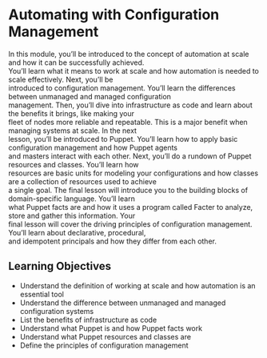 # Automating with Configuration Management

In this module, you’ll be introduced to the concept of automation at scale and how it can be successfully achieved.\
You’ll learn what it means to work at scale and how automation is needed to scale effectively. Next, you’ll be\
introduced to configuration management. You’ll learn the differences between unmanaged and managed configuration\
management. Then, you’ll dive into infrastructure as code and learn about the benefits it brings, like making your\
fleet of nodes more reliable and repeatable. This is a major benefit when managing systems at scale. In the next\
lesson, you’ll be introduced to Puppet. You’ll learn how to apply basic configuration management and how Puppet agents\
and masters interact with each other. Next, you’ll do a rundown of Puppet resources and classes. You’ll learn how\
resources are basic units for modeling your configurations and how classes are a collection of resources used to achieve\
a single goal. The final lesson will introduce you to the building blocks of domain-specific language. You’ll learn\
what Puppet facts are and how it uses a program called Facter to analyze, store and gather this information. Your\
final lesson will cover the driving principles of configuration management. You’ll learn about declarative, procedural,\
and idempotent principals and how they differ from each other.

## Learning Objectives

- Understand the definition of working at scale and how automation is an essential tool
- Understand the difference between unmanaged and managed configuration systems
- List the benefits of infrastructure as code
- Understand what Puppet is and how Puppet facts work
- Understand what Puppet resources and classes are
- Define the principles of configuration management